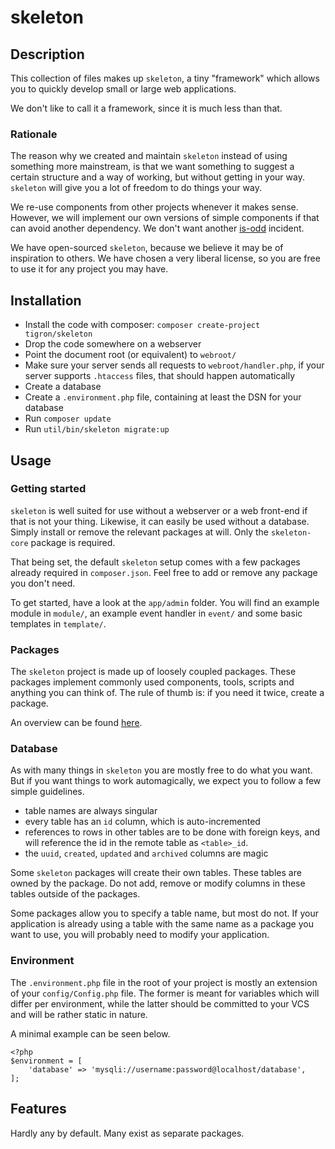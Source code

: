 # skeleton

## Description

This collection of files makes up `skeleton`, a tiny "framework" which allows
you to quickly develop small or large web applications.

We don't like to call it a framework, since it is much less than that.

### Rationale

The reason why we created and maintain `skeleton` instead of using something
more mainstream, is that we want something to suggest a certain structure and a
way of working, but without getting in your way. `skeleton` will give you a lot
of freedom to do things your way.

We re-use components from other projects whenever it makes sense. However, we
will implement our own versions of simple components if that can avoid another
dependency. We don't want another [is-odd](https://www.npmjs.com/package/is-odd)
incident.

We have open-sourced `skeleton`, because we believe it may be of inspiration to
others. We have chosen a very liberal license, so you are free to use it for
any project you may have.

## Installation

  * Install the code with composer: `composer create-project tigron/skeleton`
  * Drop the code somewhere on a webserver
  * Point the document root (or equivalent) to `webroot/`
  * Make sure your server sends all requests to `webroot/handler.php`, if your
    server supports `.htaccess` files, that should happen automatically
  * Create a database
  * Create a `.environment.php` file, containing at least the DSN for your
    database
  * Run `composer update`
  * Run `util/bin/skeleton migrate:up`

## Usage

### Getting started

`skeleton` is well suited for use without a webserver or a web front-end if that
is not your thing. Likewise, it can easily be used without a database. Simply
install or remove the relevant packages at will. Only the `skeleton-core`
package is required.

That being set, the default `skeleton` setup comes with a few packages already
required in `composer.json`. Feel free to add or remove any package you don't
need.

To get started, have a look at the `app/admin` folder. You will find an example
module in `module/`, an example event handler in `event/` and some basic
templates in `template/`.

### Packages

The `skeleton` project is made up of loosely coupled packages. These packages
implement commonly used components, tools, scripts and anything you can think
of. The rule of thumb is: if you need it twice, create a package.

An overview can be found [here](https://github.com/tigron?q=skeleton).

### Database

As with many things in `skeleton` you are mostly free to do what you want. But
if you want things to work automagically, we expect you to follow a few simple
guidelines.

  * table names are always singular
  * every table has an `id` column, which is auto-incremented
  * references to rows in other tables are to be done with foreign keys, and
    will reference the id in the remote table as `<table>_id`.
  * the `uuid`, `created`, `updated` and `archived` columns are magic

Some `skeleton` packages will create their own tables. These tables are owned by
the package. Do not add, remove or modify columns in these tables outside of the
packages.

Some packages allow you to specify a table name, but most do not. If your
application is already using a table with the same name as a package you want to
use, you will probably need to modify your application.

### Environment

The `.environment.php` file in the root of your project is mostly an extension
of your `config/Config.php` file. The former is meant for variables which will
differ per environment, while the latter should be committed to your VCS and
will be rather static in nature.

A minimal example can be seen below.

    <?php
    $environment = [
        'database' => 'mysqli://username:password@localhost/database',
    ];

## Features

Hardly any by default. Many exist as separate packages.
